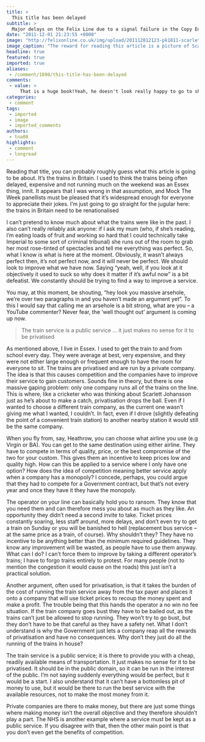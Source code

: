 ```yaml
---
title: >
  This title has been delayed
subtitle: >
  Major delays on the Felix Line due to a signal failure in the Copy Editor area.
date: "2011-12-01 21:23:55 +0000"
image: "http://felixonline.co.uk/img/upload/201112012123-pk1811-scarlett-johansson.jpg"
image_caption: "The reward for reading this article is a picture of Scarlett Johansson"
headline: true
featured: true
imported: true
aliases:
 - /comment/1890/this-title-has-been-delayed
comments:
 - value: >
     That is a huge book!Yeah, he doesn't look really happy to go to shoocl...Have I mentioned your kids are THE CUTEST EVER? I know I have, but they just are!!!!,Peter,Yes the iOS bug appears to have been fixed<a href="http://upbquan.com"> tkahns</a>.I am currently on CR 1H51 which on the Facilities' tab shows as having reservations available. No CR services (with the possible exception of the Business Zone' on a handful of their Silver MainLine services) have seat reservations. Not sure if it's the way they have loaded the data, or the way you are extracting it.Thanks for a great site. Very useful.CU, improved ejaculatory metals immense capacity car insurance quotes
categories:
 - comment
tags:
 - imported
 - image
 - imported_comments
authors:
 - tna08
highlights:
 - comment
 - longread
---
```


Reading that title, you can probably roughly guess what this article is going to be about. It’s the trains in Britain. I used to think the trains being often delayed, expensive and not running much on the weekend was an Essex thing, innit. It appears that I was wrong in that assumption, and Mock The Week panellists must be pleased that it’s widespread enough for everyone to appreciate their jokes. I’m just going to go straight for the jugular here: the trains in Britain need to be renationalised

I can’t pretend to know much about what the trains were like in the past. I also can’t really reliably ask anyone: if I ask my mum (who, if she’s reading, I’m eating loads of fruit and working so hard that I could technically take Imperial to some sort of criminal tribunal) she runs out of the room to grab her most rose-tinted of spectacles and tell me everything was perfect. So, what I know is what is here at the moment. Obviously, it wasn’t always perfect then, it’s not perfect now, and it will never be perfect. We should look to improve what we have now. Saying “yeah, well, if you look at it objectively it used to suck so why does it matter if it’s awful now” is a bit defeatist. We constantly should be trying to find a way to improve a service.

You may, at this moment, be shouting, “hey look you massive arsehole, we’re over two paragraphs in and you haven’t made an argument yet”. To this I would say that calling me an arsehole is a bit strong, what are you – a YouTube commenter? Never fear, the ‘well thought out’ argument is coming up now.

> The train service is a public service ... it just makes no sense for it to be privatised

As mentioned above, I live in Essex. I used to get the train to and from school every day. They were average at best, very expensive, and they were not either large enough or frequent enough to have the room for everyone to sit. The trains are privatised and are run by a private company. The idea is that this causes competition and the companies have to improve their service to gain customers. Sounds fine in theory, but there is one massive gaping problem: only one company runs all of the trains on the line. This is where, like a cricketer who was thinking about Scarlett Johansson just as he’s about to make a catch, privatisation drops the ball. Even if I wanted to choose a different train company, as the current one wasn’t giving me what I wanted, I couldn’t. In fact, even if I drove (slightly defeating the point of a convenient train station) to another nearby station it would still be the same company.

When you fly from, say, Heathrow, you can choose what airline you use (e.g Virgin or BA). You can get to the same destination using either airline. They have to compete in terms of quality, price, or the best compromise of the two for your custom. This gives them an incentive to keep prices low and quality high. How can this be applied to a service where I only have one option? How does the idea of competition meaning better service apply when a company has a monopoly? I concede, perhaps, you could argue that they had to compete for a Government contract, but that’s not every year and once they have it they have the monopoly.

The operator on your line can basically hold you to ransom. They know that you need them and can therefore mess you about as much as they like. An opportunity they didn’t need a second invite to take. Ticket prices constantly soaring, less staff around, more delays, and don’t even try to get a train on Sunday or you will be banished to hell (replacement bus service – at the same price as a train, of course). Why shouldn’t they? They have no incentive to be anything better than the minimum required guidelines. They know any improvement will be wasted, as people have to use them anyway. What can I do? I can’t force them to improve by taking a different operator’s trains; I have to forgo trains entirely to protest. For many people (not to mention the congestion it would cause on the roads) this just isn’t a practical solution.

Another argument, often used for privatisation, is that it takes the burden of the cost of running the train service away from the tax payer and places it onto a company that will use ticket prices to recoup the money spent and make a profit. The trouble being that this hands the operator a no win no fee situation. If the train company goes bust they have to be bailed out, as the trains can’t just be allowed to stop running. They won’t try to go bust, but they don’t have to be that careful as they have a safety net. What I don’t understand is why the Government just lets a company reap all the rewards of privatisation and have no consequences. Why don’t they just do all the running of the trains in house?

The train service is a public service; it is there to provide you with a cheap, readily available means of transportation. It just makes no sense for it to be privatised. It should be in the public domain, so it can be run in the interest of the public. I’m not saying suddenly everything would be perfect, but it would be a start. I also understand that it can’t have a bottomless pit of money to use, but it would be there to run the best service with the available resources, not to make the most money from it.

Private companies are there to make money, but there are just some things where making money isn’t the overall objective and they therefore shouldn’t play a part. The NHS is another example where a service must be kept as a public service. If you disagree with that, then the other main point is that you don’t even get the benefits of competition.
